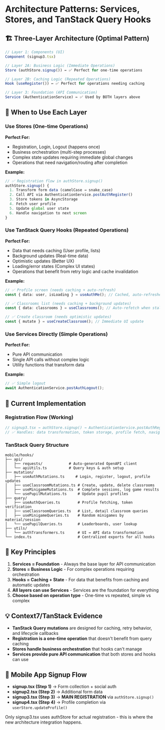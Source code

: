# Architecture Patterns: Services, Stores, and TanStack Query Hooks

## 🏗️ Three-Layer Architecture (Optimal Pattern)

```typescript
// Layer 1: Components (UI)
Component (signup3.tsx)

// Layer 2A: Business Logic (Immediate Operations)
Store (authStore.signup()) ← ✅ Perfect for one-time operations

// Layer 2B: Caching Logic (Repeated Operations)
Hook (useRegister()) ← ✅ Perfect for operations needing caching

// Layer 3: Foundation (API Communication)
Service (AuthenticationService) ← ✅ Used by BOTH layers above
```

## 🎯 When to Use Each Layer

### Use Stores (One-time Operations)

**Perfect For:**

- Registration, Login, Logout (happens once)
- Business orchestration (multi-step processes)
- Complex state updates requiring immediate global changes
- Operations that need navigation/routing after completion

**Example:**

```typescript
// ✅ Registration flow in authStore.signup()
authStore.signup() {
  1. Transform form data (camelCase → snake_case)
  2. Call API via AuthenticationService.postAuthRegister()
  3. Store tokens in AsyncStorage
  4. Fetch user profile
  5. Update global user state
  6. Handle navigation to next screen
}
```

### Use TanStack Query Hooks (Repeated Operations)

**Perfect For:**

- Data that needs caching (User profile, lists)
- Background updates (Real-time data)
- Optimistic updates (Better UX)
- Loading/error states (Complex UI states)
- Operations that benefit from retry logic and cache invalidation

**Example:**

```typescript
// ✅ Profile screen (needs caching + auto-refresh)
const { data: user, isLoading } = useAuthMe(); // Cached, auto-refreshed

// ✅ Classrooms list (needs caching + background updates)
const { data: classrooms } = useClassrooms(); // Auto-refetch when stale

// ✅ Create classroom (needs optimistic updates)
const { mutate } = useCreateClassroom(); // Immediate UI update
```

### Use Services Directly (Simple Operations)

**Perfect For:**

- Pure API communication
- Single API calls without complex logic
- Utility functions that transform data

**Example:**

```typescript
// ✅ Simple logout
await AuthenticationService.postAuthLogout();
```

## 🔄 Current Implementation

### Registration Flow (Working)

```typescript
// signup3.tsx → authStore.signup() → AuthenticationService.postAuthRegister()
// ✅ Handles: data transformation, token storage, profile fetch, navigation
```

### TanStack Query Structure

```
mobile/hooks/
├── api/
│   ├── requests/            # Auto-generated OpenAPI client
│   └── apiUtils.ts          # Query keys & auth setup
├── mutation/
│   ├── useAuthMutations.ts     # Login, register, logout, profile updates
│   ├── useClassroomMutations.ts # Create, update, delete classrooms
│   ├── useMinigameMutations.ts  # Complete sessions, log game results
│   └── usePupilMutations.ts     # Update pupil profiles
├── query/
│   ├── useAuthQueries.ts        # Profile fetching, token verification
│   ├── useClassroomQueries.ts   # List, detail classroom queries
│   ├── useMinigameQueries.ts    # Random minigames by material/session
│   └── usePupilQueries.ts       # Leaderboards, user lookup
├── utils/
│   └── authTransformers.ts      # UI ↔ API data transformation
└── index.ts                     # Centralized exports for all hooks
```

## 🎯 Key Principles

1. **Services = Foundation** - Always the base layer for API communication
2. **Stores = Business Logic** - For complex operations requiring orchestration
3. **Hooks = Caching + State** - For data that benefits from caching and automatic updates
4. **All layers can use Services** - Services are the foundation for everything
5. **Choose based on operation type** - One-time vs repeated, simple vs complex

## 💡 Context7/TanStack Evidence

- **TanStack Query mutations** are designed for caching, retry behavior, and lifecycle callbacks
- **Registration is a one-time operation** that doesn't benefit from query caching
- **Stores handle business orchestration** that hooks can't manage
- **Services provide pure API communication** that both stores and hooks can use

## 📱 Mobile App Signup Flow

- **signup.tsx (Step 1)** → Form collection + social auth
- **signup2.tsx (Step 2)** → Additional form data
- **signup3.tsx (Step 3)** → **MAIN REGISTRATION** via `authStore.signup()`
- **signup4.tsx (Step 4)** → Profile completion via `userStore.updateProfile()`

Only signup3.tsx uses authStore for actual registration - this is where the new architecture integration happens.

